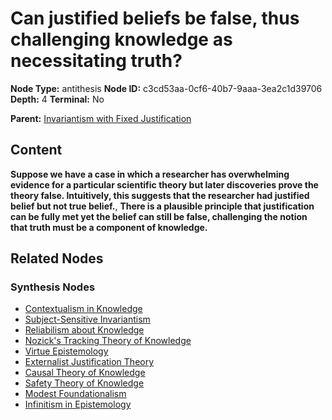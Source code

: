 # Can justified beliefs be false, thus challenging knowledge as necessitating truth?

**Node Type:** antithesis
**Node ID:** c3cd53aa-0cf6-40b7-9aaa-3ea2c1d39706
**Depth:** 4
**Terminal:** No

**Parent:** [Invariantism with Fixed Justification](invariantism-with-fixed-justification-synthesis-e76fa64e-4989-4928-9702-d8d4d1b848b0.md)

## Content

**Suppose we have a case in which a researcher has overwhelming evidence for a particular scientific theory but later discoveries prove the theory false. Intuitively, this suggests that the researcher had justified belief but not true belief.**, **There is a plausible principle that justification can be fully met yet the belief can still be false, challenging the notion that truth must be a component of knowledge.**

## Related Nodes

### Synthesis Nodes

- [Contextualism in Knowledge](contextualism-in-knowledge-synthesis-e6a4a52b-358b-4997-8c23-8f9e1bc0baff.md)
- [Subject-Sensitive Invariantism](subject-sensitive-invariantism-synthesis-78ef88f9-fa8e-4371-b4af-78aed2ae3c07.md)
- [Reliabilism about Knowledge](reliabilism-about-knowledge-synthesis-3f8ecb44-9848-4848-ab6d-c2fe98113e19.md)
- [Nozick's Tracking Theory of Knowledge](nozicks-tracking-theory-of-knowledge-synthesis-1d8c6db0-c6de-4ddc-8d2e-fc27a613f5aa.md)
- [Virtue Epistemology](virtue-epistemology-synthesis-d339cb30-72d8-4eda-9d26-9d5cd04964ca.md)
- [Externalist Justification Theory](externalist-justification-theory-synthesis-4cd7d67b-0233-459a-9723-629344137790.md)
- [Causal Theory of Knowledge](causal-theory-of-knowledge-synthesis-1c06ca00-1eaf-42ac-857b-12e0050dfc29.md)
- [Safety Theory of Knowledge](safety-theory-of-knowledge-synthesis-7bd4fe6c-097e-4d35-b829-434ad0380b41.md)
- [Modest Foundationalism](modest-foundationalism-synthesis-daaafdd8-55af-49bf-8156-3522e6427859.md)
- [Infinitism in Epistemology](infinitism-in-epistemology-synthesis-7e8e7fec-2a28-4d57-b0bb-51448baf3ba7.md)

